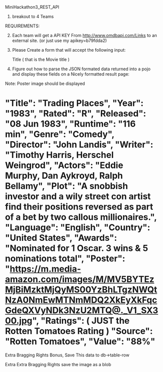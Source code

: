 MiniHackathon3_REST_API


1. breakout to 4 Teams

REQUIREMENTS:

2. Each team will get a API KEY From http://www.omdbapi.com/Links to an external site.  (or just use my apikey=b79fdda2)

3. Please Create a form that will accept the following input:

    Title    ( that is the Movie title )

4. Figure out how to parse the JSON formated data returned into a pojo and display these fields on a Nicely formatted result page:

Note: Poster image should be displayed

 "Title": "Trading Places",
  "Year": "1983",
  "Rated": "R",
  "Released": "08 Jun 1983",
  "Runtime": "116 min",
  "Genre": "Comedy",
  "Director": "John Landis",
  "Writer": "Timothy Harris, Herschel Weingrod",
  "Actors": "Eddie Murphy, Dan Aykroyd, Ralph Bellamy",
  "Plot": "A snobbish investor and a wily street con artist find their positions reversed as part of a bet by two callous millionaires.",
  "Language": "English",
  "Country": "United States",
  "Awards": "Nominated for 1 Oscar. 3 wins & 5 nominations total",
  "Poster": "https://m.media-amazon.com/images/M/MV5BYTEzMjBiMzktMjQyMS00YzBhLTgzNWQtNzA0NmEwMTNmMDQ2XkEyXkFqcGdeQXVyNDk3NzU2MTQ@._V1_SX300.jpg",
  "Ratings":  ( JUST the Rotten Tomatoes Rating )
      "Source": "Rotten Tomatoes",
      "Value": "88%"
====================================

Extra Bragging  Rights  Bonus,  Save This data to db->table-row

Extra Extra Bragging Rights  save the image as a blob
